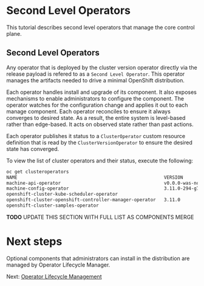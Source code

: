 # Second Level Operators

This tutorial describes second level operators that manage the core control plane.

## Second Level Operators

Any operator that is deployed by the cluster version operator directly via the
release payload is refered to as a `Second Level Operator`.  This operator
manages the artifacts needed to drive a minimal OpenShift distribution.

Each operator handles install and upgrade of its component.  It also exposes
mechanisms to enable administrators to configure the component.  The operator
watches for the configuration change and applies it out to each manage component.
Each operator reconciles to ensure it always converges to desired state.  As a
result, the entire system is level-based rather than edge-based.  It acts on
observed state rather than past actions.

Each operator publishes it status to a `ClusterOperator` custom resource definition
that is read by the `ClusterVersionOperator` to ensure the desired state has converged.

To view the list of cluster operators and their status, execute the following:

```sh
oc get clusteroperators
NAME                                                      VERSION                         AVAILABLE   PROGRESSING   SINCE
machine-api-operator                                      v0.0.0-was-not-built-properly   True                      1m
machine-config-operator                                   3.11.0-294-g77b0e7bc-dirty      True        False         16s
openshift-cluster-kube-scheduler-operator                                                                           
openshift-cluster-openshift-controller-manager-operator   3.11.0                          True        False         
openshift-cluster-samples-operator                                                        True        False         1h
```

**TODO** UPDATE THIS SECTION WITH FULL LIST AS COMPONENTS MERGE

# Next steps

Optional components that administrators can install in the distribution are
managed by Operator Lifecycle Manager.

Next: [Operator Lifecycle Management](03-operator-lifecycle-manager.md)